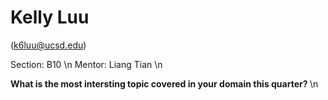 # Kelly Luu
(k6luu@ucsd.edu)

Section: B10 \n
Mentor: Liang Tian \n

<b> What is the most intersting topic covered in your domain this quarter? </b> \n






